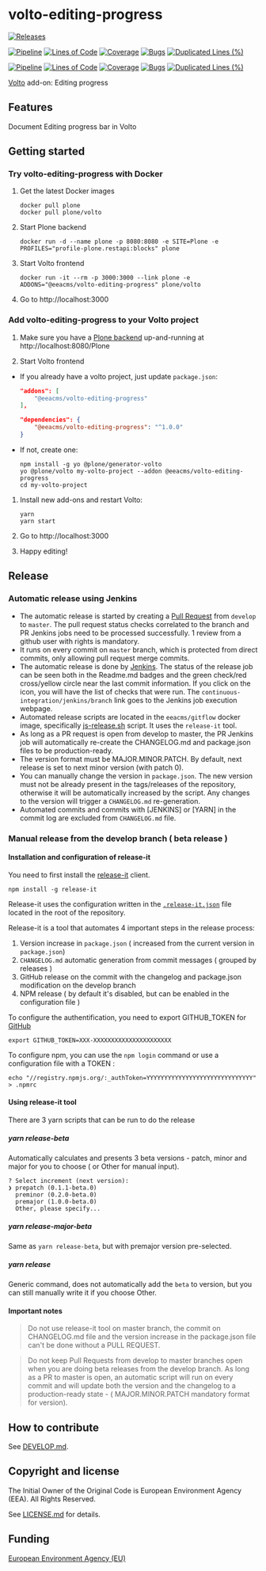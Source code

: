 # volto-editing-progress

[![Releases](https://img.shields.io/github/v/release/eea/volto-editing-progress)](https://github.com/eea/volto-editing-progress/releases)

[![Pipeline](https://ci.eionet.europa.eu/buildStatus/icon?job=volto-addons%2Fvolto-editing-progress%2Fmaster&subject=master)](https://ci.eionet.europa.eu/view/Github/job/volto-addons/job/volto-editing-progress/job/master/display/redirect)
[![Lines of Code](https://sonarqube.eea.europa.eu/api/project_badges/measure?project=volto-editing-progress-master&metric=ncloc)](https://sonarqube.eea.europa.eu/dashboard?id=volto-editing-progress-master)
[![Coverage](https://sonarqube.eea.europa.eu/api/project_badges/measure?project=volto-editing-progress-master&metric=coverage)](https://sonarqube.eea.europa.eu/dashboard?id=volto-editing-progress-master)
[![Bugs](https://sonarqube.eea.europa.eu/api/project_badges/measure?project=volto-editing-progress-master&metric=bugs)](https://sonarqube.eea.europa.eu/dashboard?id=volto-editing-progress-master)
[![Duplicated Lines (%)](https://sonarqube.eea.europa.eu/api/project_badges/measure?project=volto-editing-progress-master&metric=duplicated_lines_density)](https://sonarqube.eea.europa.eu/dashboard?id=volto-editing-progress-master)

[![Pipeline](https://ci.eionet.europa.eu/buildStatus/icon?job=volto-addons%2Fvolto-editing-progress%2Fdevelop&subject=develop)](https://ci.eionet.europa.eu/view/Github/job/volto-addons/job/volto-editing-progress/job/develop/display/redirect)
[![Lines of Code](https://sonarqube.eea.europa.eu/api/project_badges/measure?project=volto-editing-progress-develop&metric=ncloc)](https://sonarqube.eea.europa.eu/dashboard?id=volto-editing-progress-develop)
[![Coverage](https://sonarqube.eea.europa.eu/api/project_badges/measure?project=volto-editing-progress-develop&metric=coverage)](https://sonarqube.eea.europa.eu/dashboard?id=volto-editing-progress-develop)
[![Bugs](https://sonarqube.eea.europa.eu/api/project_badges/measure?project=volto-editing-progress-develop&metric=bugs)](https://sonarqube.eea.europa.eu/dashboard?id=volto-editing-progress-develop)
[![Duplicated Lines (%)](https://sonarqube.eea.europa.eu/api/project_badges/measure?project=volto-editing-progress-develop&metric=duplicated_lines_density)](https://sonarqube.eea.europa.eu/dashboard?id=volto-editing-progress-develop)


[Volto](https://github.com/plone/volto) add-on: Editing progress

## Features

Document Editing progress bar in Volto

## Getting started

### Try volto-editing-progress with Docker

1. Get the latest Docker images

   ```
   docker pull plone
   docker pull plone/volto
   ```

1. Start Plone backend
   ```
   docker run -d --name plone -p 8080:8080 -e SITE=Plone -e PROFILES="profile-plone.restapi:blocks" plone
   ```

1. Start Volto frontend

   ```
   docker run -it --rm -p 3000:3000 --link plone -e ADDONS="@eeacms/volto-editing-progress" plone/volto
   ```

1. Go to http://localhost:3000

### Add volto-editing-progress to your Volto project

1. Make sure you have a [Plone backend](https://plone.org/download) up-and-running at http://localhost:8080/Plone

1. Start Volto frontend

* If you already have a volto project, just update `package.json`:

   ```JSON
   "addons": [
       "@eeacms/volto-editing-progress"
   ],

   "dependencies": {
       "@eeacms/volto-editing-progress": "^1.0.0"
   }
   ```

* If not, create one:

   ```
   npm install -g yo @plone/generator-volto
   yo @plone/volto my-volto-project --addon @eeacms/volto-editing-progress
   cd my-volto-project
   ```

1. Install new add-ons and restart Volto:

   ```
   yarn
   yarn start
   ```

1. Go to http://localhost:3000

1. Happy editing!

## Release

### Automatic release using Jenkins

*  The automatic release is started by creating a [Pull Request](../../compare/master...develop) from `develop` to `master`. The pull request status checks correlated to the branch and PR Jenkins jobs need to be processed successfully. 1 review from a github user with rights is mandatory.
* It runs on every commit on `master` branch, which is protected from direct commits, only allowing pull request merge commits.
* The automatic release is done by [Jenkins](https://ci.eionet.europa.eu). The status of the release job can be seen both in the Readme.md badges and the green check/red cross/yellow circle near the last commit information. If you click on the icon, you will have the list of checks that were run. The `continuous-integration/jenkins/branch` link goes to the Jenkins job execution webpage.
* Automated release scripts are located in the `eeacms/gitflow` docker image, specifically [js-release.sh](https://github.com/eea/eea.docker.gitflow/blob/master/src/js-release.sh) script. It  uses the `release-it` tool.
* As long as a PR request is open from develop to master, the PR Jenkins job will automatically re-create the CHANGELOG.md and package.json files to be production-ready.
* The version format must be MAJOR.MINOR.PATCH. By default, next release is set to next minor version (with patch 0).
* You can manually change the version in `package.json`.  The new version must not be already present in the tags/releases of the repository, otherwise it will be automatically increased by the script. Any changes to the version will trigger a `CHANGELOG.md` re-generation.
* Automated commits and commits with [JENKINS] or [YARN] in the commit log are excluded from `CHANGELOG.md` file.

### Manual release from the develop branch ( beta release )

#### Installation and configuration of release-it

You need to first install the [release-it](https://github.com/release-it/release-it)  client.

   ```
   npm install -g release-it
   ```

Release-it uses the configuration written in the [`.release-it.json`](./.release-it.json) file located in the root of the repository.

Release-it is a tool that automates 4 important steps in the release process:

1. Version increase in `package.json` ( increased from the current version in `package.json`)
2. `CHANGELOG.md` automatic generation from commit messages ( grouped by releases )
3. GitHub release on the commit with the changelog and package.json modification on the develop branch
4. NPM release ( by default it's disabled, but can be enabled in the configuration file )

To configure the authentification, you need to export GITHUB_TOKEN for [GitHub](https://github.com/settings/tokens)

   ```
   export GITHUB_TOKEN=XXX-XXXXXXXXXXXXXXXXXXXXXX
   ```

 To configure npm, you can use the `npm login` command or use a configuration file with a TOKEN :

   ```
   echo "//registry.npmjs.org/:_authToken=YYYYYYYYYYYYYYYYYYYYYYYYYYYYYY" > .npmrc
   ```

#### Using release-it tool

There are 3 yarn scripts that can be run to do the release

##### yarn release-beta

Automatically calculates and presents 3 beta versions - patch, minor and major for you to choose ( or Other for manual input).

```
? Select increment (next version):
❯ prepatch (0.1.1-beta.0)
  preminor (0.2.0-beta.0)
  premajor (1.0.0-beta.0)
  Other, please specify...
```

##### yarn release-major-beta

Same as `yarn release-beta`, but with premajor version pre-selected.

##### yarn release

Generic command, does not automatically add the `beta` to version, but you can still manually write it if you choose Other.

#### Important notes

> Do not use release-it tool on master branch, the commit on CHANGELOG.md file and the version increase in the package.json file can't be done without a PULL REQUEST.

> Do not keep Pull Requests from develop to master branches open when you are doing beta releases from the develop branch. As long as a PR to master is open, an automatic script will run on every commit and will update both the version and the changelog to a production-ready state - ( MAJOR.MINOR.PATCH mandatory format for version).


## How to contribute

See [DEVELOP.md](https://github.com/eea/volto-editing-progress/blob/master/DEVELOP.md).

## Copyright and license

The Initial Owner of the Original Code is European Environment Agency (EEA).
All Rights Reserved.

See [LICENSE.md](https://github.com/eea/volto-editing-progress/blob/master/LICENSE.md) for details.

## Funding

[European Environment Agency (EU)](http://eea.europa.eu)
